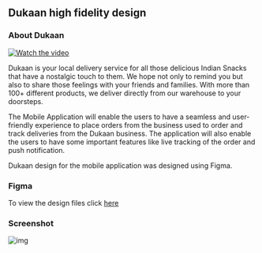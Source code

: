 ## Dukaan high fidelity design

### About Dukaan  
[![Watch the video](https://img.youtube.com/vi/5LAxMStxj0A/maxresdefault.jpg)](https://youtu.be/5LAxMStxj0A)


Dukaan is your local delivery service for all those delicious Indian Snacks that have a nostalgic touch to them. We hope not only to remind you but also to share those feelings with your friends and families. With more than 100+ different products, we deliver directly from our warehouse to your doorsteps.

The Mobile Application will enable the users to have a seamless and user-friendly experience to place orders from the business used to order and track deliveries from the Dukaan business. The application will also enable the users to have some important features like live tracking of the order and push notification.


Dukaan design for the mobile application was designed using Figma. 

### Figma 
To view the design files click [here](https://www.figma.com/file/A7Kq8fuk9H9bosauxWkYCs/Untitled?node-id=0%3A1&t=LdbZa4BykL3u0R1t-1)

### Screenshot

![img](https://i.postimg.cc/nV1g279d/Screenshot-2023-04-04-at-7-44-51-PM.png)
